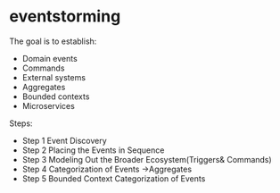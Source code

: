 # eventstorming

The goal is to establish:
 * Domain events
 * Commands
 * External systems
 * Aggregates
 * Bounded contexts
 * Microservices

Steps:
* Step 1 Event Discovery
* Step 2 Placing the Events in Sequence
* Step 3 Modeling Out the Broader Ecosystem(Triggers& Commands)
* Step 4 Categorization of Events ->Aggregates
* Step 5 Bounded Context Categorization of Events
